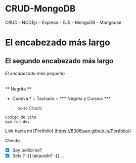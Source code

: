# CRUD-MongoDB
CRUD - NODEjs - Express - EJS - MongoDB - Mongoose

# El encabezado más largo
## El segundo encabezado más largo
###### El encabezado más pequeño

** Negrita **
* Cursiva *
~ Tachado ~
*** Negrita y Cursiva ***

> texto Citado

```
Codigo de cita
npm run dev

```

Link hacia mi [Portfolio] (https://8306juan.github.io/Portfolio/)

Checks
-[x] Soy bellicimo?
-[x] Setsi?
-[] takauishi?
-[] ...
